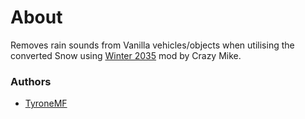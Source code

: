 # About

Removes rain sounds from Vanilla vehicles/objects when utilising the converted Snow using [Winter 2035](https://steamcommunity.com/sharedfiles/filedetails/?id=1195447305) mod by Crazy Mike.

### Authors

- [TyroneMF](https://github.com/tyronemf)
